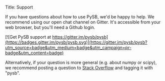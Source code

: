 Title: Support

If you have questions about how to use PySB, we'd be happy to help. We recommend using our open chat channel on Gitter. It's accessible from your web browser, but you'll need
a Github login.

[![Get PySB support at https://gitter.im/pysb/pysb](https://badges.gitter.im/pysb/pysb.svg)](https://gitter.im/pysb/pysb?utm_source=badge&utm_medium=badge&utm_campaign=pr-badge&utm_content=badge)

Alternatively, if your question is more general (e.g. about numpy or scipy), we recommend posting a question to [Stack Overflow](https://www.stackoverflow.com/tags/pysb) and tagging it with "pysb".
